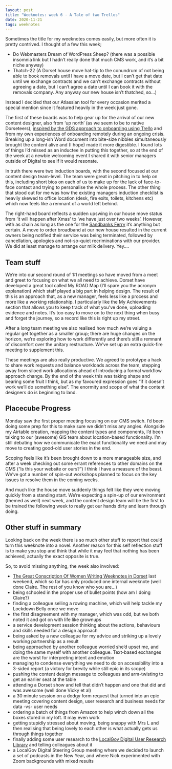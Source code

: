 ```yaml
---
layout: post
title: "Weeknotes: week 6 - A Tale of two Trellos"
date: 2020-11-21
tags: weeknotes
---
```


Sometimes the title for my weeknotes comes easily, but more often it is pretty contrived. I thought of a few this week;

*   Do Webmasters Dream of WordPress Sheep? (there was a possible insomnia link but I hadn’t really done that much CMS work, and it’s a bit niche anyway)
*   Thatch-22 (A Dorset house move hat-tip to the conundrum of not being able to book removals until I have a move date, but I can’t get that date until we exchange contracts and we can’t exchange contracts without agreeing a date, but I can’t agree a date until I can book it with the removals company. Any anyway our new house isn’t thatched, so…)

Instead I decided that our Atlassian tool for every occasion merited a special mention since it featured heavily in the week just gone.

The first of these boards was to help gear up for the arrival of our new content designer, also from ‘up north’ (as we seem to be to native Dorseteers), [inspired by the GDS approach to onboarding using Trello](https://gds.blog.gov.uk/2016/09/23/introduction-to-the-new-induction/) and from my own experiences of onboarding remotely during an ongoing crisis. Breaking up a long-ish Word document into bite-size nibbles simultaneously brought the content alive and (I hope) made it more digestible. I found lots of things I’d missed as an inductee in putting this together, so at the end of the week at a newbie welcoming event I shared it with senior managers outside of Digital to see if it would resonate.

In truth there were two induction boards, with the second focused at our content design team-level. The team were great in pitching in to help on this, including short bios on each of us to make up for the lack of face-to-face contact and trying to personalise the whole process. The other thing that stood out for me was how the existing managers induction checklist is heavily skewed to office location (desk, fire exits, toilets, kitchens etc) which now feels like a remnant of a world left behind.

The right-hand board reflects a sudden upswing in our house move status from ‘it will happen after Xmas’ to ‘we have just over two weeks’. However, with as chain as long as the one for the [Sandbanks Ferry](https://www.sandbanksferry.co.uk/gallery/) it’s anything but certain. A move to order broadband at our new house resulted in the current owners being notified their service was being terminated, followed by cancellation, apologies and not-so-quiet recriminations with our provider. We did at least manage to arrange our milk delivery. Yey….

## Team stuff

We’re into our second round of 1:1 meetings so have moved from a meet and greet to focusing on what we all need to achieve. Dorset have developed a great tool called My ROAD Map (I’ll spare you the acronym explanation) which staff played a big part in helping design. The result of this is an approach that, as a new manager, feels less like a process and more like a working relationship. I particularly like the My Achievements section that allows you to keep track of what you’ve done, uploading evidence and notes. It’s too easy to move on to the next thing when busy and forget the journey, so a record like this is right up my street.

After a long team meeting we also realised how much we’re valuing a regular get together as a smaller group; there are huge changes on the horizon, we’re exploring how to work differently and there’s still a remnant of discomfort over the unitary restructure. We’ve set up an extra quick-fire meeting to supplement this.

These meetings are also really productive. We agreed to prototype a hack to share work requests and balance workloads across the team, stepping away from siloed work allocations ahead of introducing a formal workflow approach change. By the end of the week this was taking shape and bearing some fruit I think, but as my favoured expression goes “if it doesn’t work we’ll do something else”. The enormity and scope of what the content designers do is beginning to land.

## Placecube Progress

Monday saw the first proper meeting focusing on our CMS switch. I’d been doing some prep for this to make sure we didn’t miss any angles. Alongside my Airtable creation, mapping the content types and components, I’d been talking to our (awesome) GIS team about location-based functionality. I’m still debating how we communicate the exact functionality we need and may move to creating good-old user stories in the end.

Scoping feels like it’s been brought down to a more manageable size, and after a week checking out some errant references to other domains on the CMS (“is this your website or ours?”) I think I have a measure of the beast. We’ve got a number of spin-out workshops planned to focus on the key issues to resolve them in the coming weeks.

And much like the house move suddenly things felt like they were moving quickly from a standing start. We’re expecting a spin-up of our environment (themed as well) next week, and the content design team will be the first to be trained the following week to really get our hands dirty and learn through doing.

## Other stuff in summary

Looking back on the week there is so much other stuff to report that could turn this weeknote into a novel. Another reason for this self reflection stuff is to make you stop and think that while it may feel that nothing has been achieved, actually the exact opposite is true.

So, to avoid missing anything, the week also involved:

*   [The Great Conscription Of Women Writing Weeknotes in Dorset](https://twitter.com/Ox1Digital/status/1327531708766445568) last weekend, which so far has only produced one internal weeknote (well done Claire. The rest of you know who you are…)
*   being schooled in the proper use of bullet points (how am I doing Claire?)
*   finding a colleague selling a rowing machine, which will help tackle my Lockdown Belly once we move
*   the first disagreement with my manager, which was odd, but we both noted it and got on with life like grownups
*   a service development session thinking about the actions, behaviours and skills needed for a design approach
*   being asked by a new colleague for my advice and striking up a lovely working partnership as a result
*   being approached by another colleague worried she’d upset me, and doing the same myself with another colleague. Text-based exchanges are the worst for interpreting intent and emotion
*   managing to condense everything we need to do on accessibility into a 3-sided report (a victory for brevity while still epic in its scope)
*   pushing the content design message to colleagues and arm-twisting to get an earlier seat at the table
*   attending a Dorset show and tell that didn’t happen and one that did and was awesome (well done Vicky et al)
*   a 30 minute session on a dodgy form request that turned into an epic meeting covering content design, user research and business needs for data -vs- user needs
*   ordering a batch of things from Amazon to help winch down all the boxes stored in my loft. It may even work
*   getting stupidly stressed about moving, being snappy with Mrs L and then realising that being lovely to each other is what actually gets us through things together
*   finally adding some user research to the [LocalGov Digital User Research Library](https://research.localgov.digital/?keywords=chatbot&phase=__None&document_type=__None&started_before=0&started_after=0&search=true) and telling colleagues about it
*   a LocalGov Digital Steering Group meeting where we decided to launch a set of podcasts in the New Year, and where Nick experimented with Zoom backgrounds with mixed results

